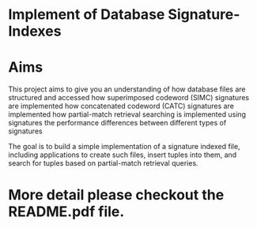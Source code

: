# Implement of Database Signature-Indexes
# Aims
This project aims to give you an understanding of how database files are structured and accessed
how superimposed codeword (SIMC) signatures are implemented how concatenated codeword (CATC) signatures are implemented how partial-match retrieval searching is implemented using signatures the performance differences between different types of signatures

The goal is to build a simple implementation of a signature indexed file, including applications to create such files, insert tuples into them, and search for tuples based on partial-match retrieval queries.

# More detail please checkout the README.pdf file.
